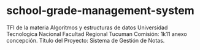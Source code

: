 # school-grade-management-system
TFI de la materia Algoritmos y estructuras de datos
Universidad Tecnologica Nacional Facultad Regional Tucuman
Comisión: 1k11 anexo concepción. 
Título del Proyecto: Sistema de Gestión de Notas. 